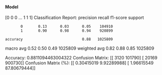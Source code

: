 #### Model
[0 0 0 ... 1 1 1]
Classification Report:
              precision    recall  f1-score   support

           0       0.13      0.03      0.05    104910
           1       0.90      0.98      0.94    920899

    accuracy                           0.88   1025809
   macro avg       0.52      0.50      0.49   1025809
weighted avg       0.82      0.88      0.85   1025809

Accuracy: 0.8811094463004322
Confusion Matrix:
[[  3120 101790]
 [ 20169 900730]]
Confusion Matrix (%):
[[ 0.30415019  9.92289988]
 [ 1.96615549 87.80679444]]
